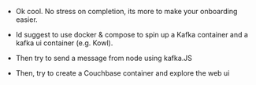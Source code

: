 - Ok cool. No stress on completion, its more to make your onboarding easier.

- Id suggest to use docker & compose to spin up a Kafka container and a kafka ui container (e.g. Kowl).
- Then try to send a message from node using kafka.JS
- Then, try to create a Couchbase container and explore the web ui

